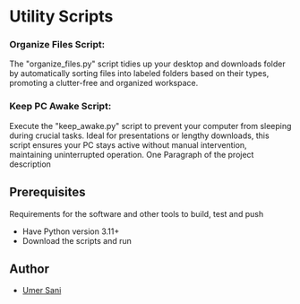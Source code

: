 # Utility Scripts

### Organize Files Script:
The "organize_files.py" script tidies up your desktop and downloads folder by automatically sorting files into labeled folders based on their types, promoting a clutter-free and organized workspace.

### Keep PC Awake Script:
Execute the "keep_awake.py" script to prevent your computer from sleeping during crucial tasks. Ideal for presentations or lengthy downloads, this script ensures your PC stays active without manual intervention, maintaining uninterrupted operation.
One Paragraph of the project description


## Prerequisites

Requirements for the software and other tools to build, test and push 
- Have Python version 3.11+
- Download the scripts and run

## Author

  - [Umer Sani](https://github.com/umersanii)

